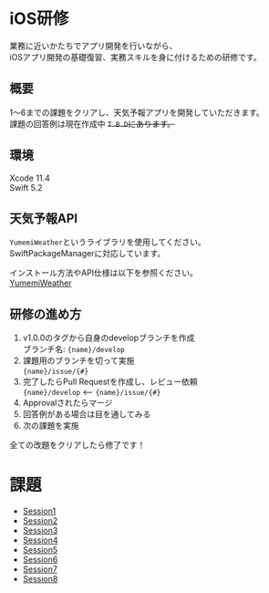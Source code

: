 # iOS研修
業務に近いかたちでアプリ開発を行いながら、  
iOSアプリ開発の基礎復習、実務スキルを身に付けるための研修です。

## 概要
1〜6までの課題をクリアし、天気予報アプリを開発していただきます。  
課題の回答例は現在作成中 ~~`T.B.D`にあります。~~

## 環境
Xcode 11.4  
Swift 5.2

## 天気予報API
`YumemiWeather`というライブラリを使用してください。  
SwiftPackageManagerに対応しています。

インストール方法やAPI仕様は以下を参照ください。  
[YumemiWeather](Documentation/YumemiWeather.md)

## 研修の進め方
1. v1.0.0のタグから自身のdevelopブランチを作成  
ブランチ名: `{name}/develop`
1. 課題用のブランチを切って実施  
`{name}/issue/{#}`
1. 完了したらPull Requestを作成し、レビュー依頼  
`{name}/develop` <-- `{name}/issue/{#}`
1. Approvalされたらマージ
1. 回答例がある場合は目を通してみる
1. 次の課題を実施

全ての改題をクリアしたら修了です！


# 課題
- [Session1](Documentation/Session1.md)
- [Session2](Documentation/Session2.md)
- [Session3](Documentation/Session3.md)
- [Session4](Documentation/Session4.md)
- [Session5](Documentation/Session5.md)
- [Session6](Documentation/Session6.md)
- [Session7](Documentation/Session7.md)
- [Session8](Documentation/Session8.md)